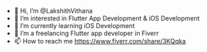 - 👋 Hi, I’m @LakshithVithana
- 👀 I’m interested in Flutter App Development & iOS Development
- 🌱 I’m currently learning iOS Development
- 💞️ I’m a freelancing Flutter app developer in Fiverr
- 📫 How to reach me https://www.fiverr.com/share/3KQqka

<!---
LakshithVithana/LakshithVithana is a ✨ special ✨ repository because its `README.md` (this file) appears on your GitHub profile.
You can click the Preview link to take a look at your changes.
--->
